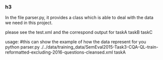 ### h3<data usage>
In the file parser.py, it provides a class which is able to deal with the data we need in this project.

please see the test.xml and the correspond output for taskA taskB taskC

usage:
#this can show the example of how the data represent for you
python parser.py ./../data/training_data/SemEval2015-Task3-CQA-QL-train-reformatted-excluding-2016-questions-cleansed.xml taskA

